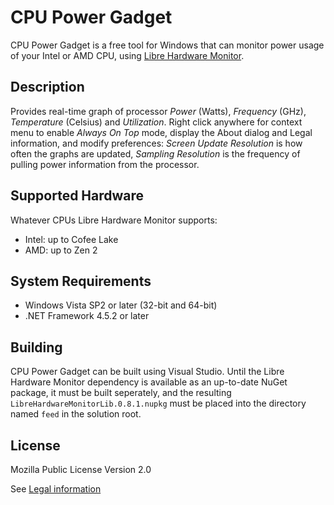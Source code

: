 # CPU Power Gadget

CPU Power Gadget is a free tool for Windows that can monitor power usage of your Intel or AMD CPU, using [Libre Hardware Monitor](https://github.com/LibreHardwareMonitor/LibreHardwareMonitor).

## Description

Provides real-time graph of processor *Power* (Watts), *Frequency* (GHz), *Temperature* (Celsius) and *Utilization*. Right click anywhere for context menu to enable *Always On Top* mode, display the About dialog and Legal information, and modify preferences: *Screen Update Resolution* is how often the graphs are updated, *Sampling Resolution* is the frequency of pulling power information from the processor.

## Supported Hardware

Whatever CPUs Libre Hardware Monitor supports:

- Intel: up to Cofee Lake
- AMD: up to Zen 2

## System Requirements

- Windows Vista SP2 or later (32-bit and 64-bit)
- .NET Framework 4.5.2 or later

## Building

CPU Power Gadget can be built using Visual Studio. Until the Libre Hardware Monitor dependency is available as an up-to-date NuGet package, it must be built seperately, and the resulting `LibreHardwareMonitorLib.0.8.1.nupkg` must be placed into the directory named `feed` in the solution root.

## License

Mozilla Public License Version 2.0

See [Legal information](<CPU Power Gadget/Resources/legal.txt>)